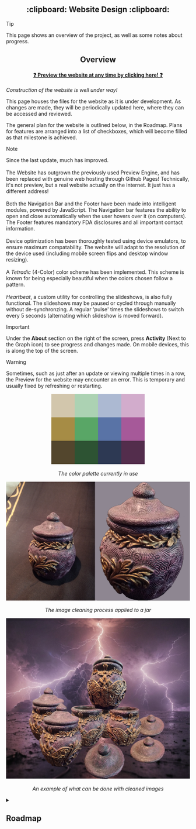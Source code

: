 <a name="top"></a>

<h2 align="center">
:clipboard: Website Design :clipboard:
</h2>

> [!Tip]
> This page shows an overview of the project, as well as some notes about progress.

<!-- Main Overview -->
<h2 align="center"> Overview </h2>

<h4 align="center">
  
  [:question: Preview the website at any time by clicking here! :question:](https://fennifae.github.io/)
</h4>

*Construction of the website is well under way!*

This page houses the files for the website as it is under development. As changes are made, they will be periodically updated here, where they can be accessed and reviewed.

The general plan for the website is outlined below, in the Roadmap. Plans for features are arranged into a list of checkboxes, which will become filled as that milestone is achieved.

> [!Note]
> Since the last update, much has improved. <br/><br/>
The Website has outgrown the previously used Preview Engine, and has been replaced with genuine web hosting through Github Pages! Technically, it's not preview, but a real website actually on the internet. It just has a different address!<br/><br/>
Both the Navigation Bar and the Footer have been made into intelligent modules, powered by JavaScript. The Navigation bar features the ability to open and close automatically when the user hovers over it (on computers). The Footer features mandatory FDA disclosures and all important contact information. <br/><br/>
Device optimization has been thoroughly tested using device emulators, to ensure maximum compatability. The website will adapt to the resolution of the device used (including mobile screen flips and desktop window resizing). <br/><br/>
A <i>Tetradic</i> (4-Color) color scheme has been implemented. This scheme is known for being especially beautiful when the colors chosen follow a pattern.<br/><br/><i>Heartbeat</i>, a custom utility for controlling the slideshows, is also fully functional. The slideshows may be paused or cycled through manually without de-synchronzing. A regular 'pulse' times the slideshows to switch every 5 seconds (alternating which slideshow is moved forward).

> [!Important]
> Under the **About** section on the right of the screen, press **Activity** (Next to the Graph icon) to see progress and changes made. On mobile devices, this is along the top of the screen.

> [!Warning]
> Sometimes, such as just after an update or viewing multiple times in a row, the Preview for the website may encounter an error. This is temporary and usually fixed by refreshing or restarting.

<div style="text-align:center">

![alt text](./Images/Palette.png)

</div>
<div style="text-align:center">

*The color palette currently in use*

</div>

<div style="text-align:center">

![alt text](./Images/Jar.png)

</div>
<div style="text-align:center">

*The image cleaning process applied to a jar*

</div>

<div style="text-align:center">

![alt text](./Images/Jars_Display_Lightning.png)

</div>
<div style="text-align:center">

*An example of what can be done with cleaned images*

</div>

<!-- Roadmap -->
<details>
  <summary><h2>Roadmap</h2></summary>

### *Roadmap* :white_check_mark:
- [x] *Complete the roadmap*

<table><tr><td>

### Age Restriction :white_check_mark:

- [x] A page which redirects to the homepage upon confirming age


> *This page sholud have an inviting layout, featuring a panel with two buttons. One should allow the user to confirm that they are over 21, while the other exits the page.*

<br></td></tr></table>
<table><tr><td>

### Homepage :white_check_mark:
- [x] Welcome (Who we are)

> *The 'welcome' section is the first thing the user sees (after age verification). This should be inviting and colorful, drawing the user further into the site. Some simple text can accompany some general images of the store.*

- [x] General information (About us)

> *The 'general information' panel should showcase some pictures of the store, as well as stating a some simple information about it, such as how long the store has been open.*

-  ~~Product showcase (Featured products)~~

> ~~*The 'product showcase' panel should display a slideshow of high-quality images, captioned with simple information about the items. Clicking on one of these images would direct the user to the main page for those products.*~~

> [!Important]
> **__The 'Product Showcase' feature has not been implemented, as it seemed redundant given the rest of the website's design. This has been replaced by the store hours and an interactive map.__**


- [x] Footer (Contact info)

> *The 'footer' (at the bootm of the page) typically has the store's phone number, email, and address.*

<br></td></tr></table>
<table><tr><td>

### The Lounge :white_check_mark:

- [x] Showcase the Lounge

> *This page should feature pictures of the lounge from many different angles, stating various features such as the TV, chalkboard, and games. Some information can be included here which references memberships.*

<br></td></tr></table>
<table><tr><td>

### Crystals :o:

- [x] Arrange into general categories

> *Due to the revolving nature of inventory, stones can be described better by general type (Jewelery, Obelisk, Geode) than by direct description (3" Amethyst Palm). The 'categories' panel should feature pictures with collections of items belonging to that category. Clicking one of these images would bring the user to a page with some examples.*

- [ ] Showcase products individually (Images and descriptions)

> *Due to the revolving nature of inventory, stones are show as examples of the products available at the store. These sub-pages should feature as many images of the current inventory as possible. It should be clearly implied that these items may not always be in stock, and that the customer should 'discover'.*

> [!Important]
> **__The 'Product Showcase' feature will likely be replaced by two automatic slideshows with generalized descriptions. A central interactive panel will provide pictures and descriptions of products which are sure to stay in stock, such as quartz and amethyst. The current design features stones at the top of the page, leading into jewelry farther down. This page is currently under constructon. <br/><br/>This page could reasonably house a widget, such as a horoscope or positive quotes.__**

<br></td></tr></table>
<table><tr><td>

### CBD Products :o:

- [ ] Arrange into general categories
- [ ] Showcase products individually (Images and descriptions)

> *This page will follow a similar design to the 'crystals' page. Legal disclaimers will be placed where necessary.*

<br></td></tr></table>
<table><tr><td>

### Decor :o:

- [ ] Arrange into general categories
- [ ] Showcase products individually (Images and descriptions)

> *This page will also follow a similar design to the 'crystals' page. Categories include items such as tapestries, insence products, and artwork.*

> [!Important]
> **__The 'Product Showcase' feature will likely be replaced by two automatic slideshows with generalized descriptions. A central interactive panel will provide pictures and descriptions of products which are sure to stay in stock, such as incense and sage. The design for this page is currently using the slideshows from the 'Stones' page as placeholders. It will feature decorations such as tapestries at the top of the page, leading into incense and crystal holders farther down.<br/><br/>This page will likely be simpler than the 'Stones' page.__**

<br></td></tr></table>
</details>
